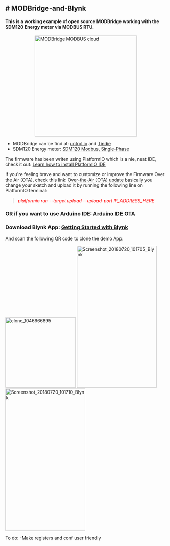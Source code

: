 <h2># MODBridge-and-Blynk</h2>
<h4>This is a working example of open source MODBridge working with the SDM120 Energy meter via MODBUS RTU.</h4>
<p><img style="display: block; margin-left: auto; margin-right: auto;" src="https://cdn.tindiemedia.com/images/resize/65vChiPotfqY2uvdVtShhdQLEnE=/p/full-fit-in/2400x1600/i/348611/products/2018-08-04T20%3A09%3A13.394Z-MODBridge%20side.png" alt="MODBridge MODBUS cloud" width="320" height="315" /></p>
<ul>
<li>MODBridge can be find at:&nbsp;<a href="http://untrol.io/" target="_blank" rel="noopener">untrol.io</a>&nbsp;and&nbsp;<a href="https://www.tindie.com/products/13708/">Tindie</a></li>
<li>SDM120 Energy meter: <a href="https://www.aliexpress.com/item/SDM120-Modbus-1-phase-2-wire-0-25-5-45-A-230V-RS485-Modbus-kwh-kvarh/32515923674.html?spm=2114.search0104.3.1.78072ab6FFreXY&amp;ws_ab_test=searchweb0_0,searchweb201602_5_10152_10065_10151_10344_10068_10342_10547_10343_10340_10059_10341_10548_10696_100031_10084_10083_10103_10618_10307_10624_10623_10622_10621_10620,searchweb201603_13,ppcSwitch_5&amp;algo_expid=3706244a-829d-4feb-9234-e7d02d62fb22-0&amp;algo_pvid=3706244a-829d-4feb-9234-e7d02d62fb22&amp;transAbTest=ae803_1&amp;priceBeautifyAB=0" target="_blank" rel="noopener">SDM120 Modbus, Single-Phase</a></li>
</ul>
<p>The firmware has been writen using PlatformIO which is a nie, neat IDE, check it out:&nbsp;<a href="https://platformio.org/platformio-ide" target="_blank" rel="noopener">Learn how to install PlatformIO IDE</a></p>
<p>If you're feeling brave and want to customize or improve the Firmware Over the Air (OTA), check this link: <a title="Over-the-Air (OTA) update" href="http://docs.platformio.org/en/latest/platforms/espressif8266.html#over-the-air-ota-update" target="_blank" rel="noopener">Over-the-Air (OTA) update</a> basically you change your sketch and upload it by running the following line on PlatformIO terminal:</p>
<blockquote>
<p><span style="color: #ff0000;"><em>platformio run --target upload --upload-port IP_ADDRESS_HERE</em></span></p>
</blockquote>
<h3>OR if you want to use Arduino IDE:&nbsp;<a href="https://arduino-esp8266.readthedocs.io/en/latest/ota_updates/readme.html#arduino-ide" target="_blank" rel="noopener">Arduino IDE OTA</a></h3>
<h3>Download Blynk App: <a href="https://www.blynk.cc/getting-started/" target="_blank" rel="noopener"><strong>Getting Started with Blynk</strong></a></h3>
<p>And scan the following QR code to clone the demo App:</p>
<p><a href="https://imgbb.com/"><img src="https://image.ibb.co/icuMPJ/clone_1046666895.png" alt="clone_1046666895" width="220" height="220" border="0" /></a> <a href="https://ibb.co/iXgPdd"><img src="https://preview.ibb.co/i1pXWy/Screenshot_20180720_101705_Blynk.jpg" alt="Screenshot_20180720_101705_Blynk" width="250" height="444" border="0" /></a> <a href="https://ibb.co/dPpAJd"><img src="https://preview.ibb.co/fwQjdd/Screenshot_20180720_101710_Blynk.jpg" alt="Screenshot_20180720_101710_Blynk" width="250" height="444" border="0" /></a></p>
<p>To do: -Make registers and conf user friendly</p>
